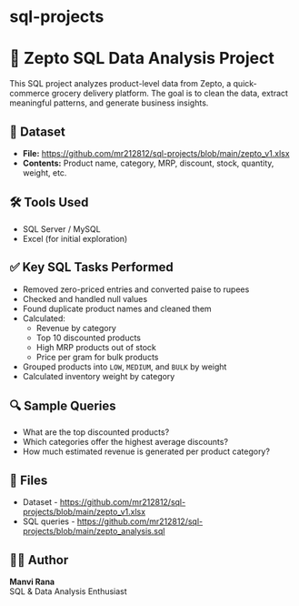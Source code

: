 # sql-projects

# 🛒 Zepto SQL Data Analysis Project

This SQL project analyzes product-level data from Zepto, a quick-commerce grocery delivery platform. The goal is to clean the data, extract meaningful patterns, and generate business insights.

## 📁 Dataset
- **File:**  https://github.com/mr212812/sql-projects/blob/main/zepto_v1.xlsx
- **Contents:** Product name, category, MRP, discount, stock, quantity, weight, etc.

## 🛠 Tools Used
- SQL Server / MySQL
- Excel (for initial exploration)

## ✅ Key SQL Tasks Performed
- Removed zero-priced entries and converted paise to rupees
- Checked and handled null values
- Found duplicate product names and cleaned them
- Calculated:
  - Revenue by category
  - Top 10 discounted products
  - High MRP products out of stock
  - Price per gram for bulk products
- Grouped products into `LOW`, `MEDIUM`, and `BULK` by weight
- Calculated inventory weight by category

## 🔍 Sample Queries
- What are the top discounted products?
- Which categories offer the highest average discounts?
- How much estimated revenue is generated per product category?

## 📂 Files
-  Dataset - https://github.com/mr212812/sql-projects/blob/main/zepto_v1.xlsx
-  SQL queries - https://github.com/mr212812/sql-projects/blob/main/zepto_analysis.sql

## 👩‍💻 Author
**Manvi Rana**  
SQL & Data Analysis Enthusiast  
